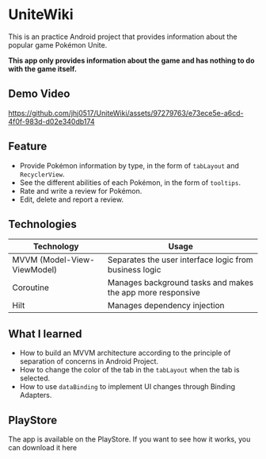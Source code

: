 # UniteWiki
This is an practice Android project that provides information about the popular game Pokémon Unite. 

**This app only provides information about the game and has nothing to do with the game itself.**

## Demo Video

https://github.com/jhj0517/UniteWiki/assets/97279763/e73ece5e-a6cd-4f0f-983d-d02e340db174

## Feature
- Provide Pokémon information by type, in the form of `tabLayout` and `RecyclerView`.
- See the different abilities of each Pokémon, in the form of `tooltips`.
- Rate and write a review for Pokémon.
- Edit, delete and report a review.

## Technologies
| Technology | Usage |
| ---------- | ----- |
| MVVM (Model-View-ViewModel) | Separates the user interface logic from business logic |
| Coroutine | Manages background tasks and makes the app more responsive |
| Hilt | Manages dependency injection |

## What I learned

- How to build an MVVM architecture according to the principle of separation of concerns in Android Project.
- How to change the color of the tab in the `tabLayout` when the tab is selected.
- How to use `dataBinding` to implement UI changes through Binding Adapters.

## PlayStore
The app is available on the PlayStore. If you want to see how it works, you can download it here
